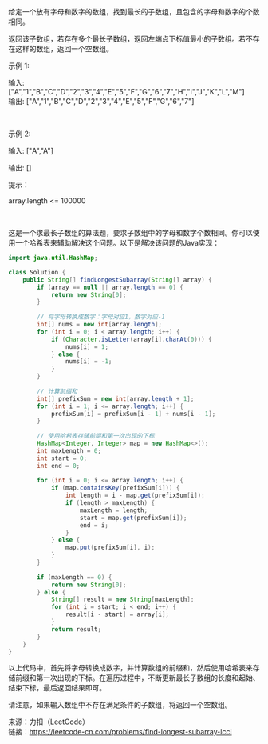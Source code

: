 给定一个放有字母和数字的数组，找到最长的子数组，且包含的字母和数字的个数相同。                                 

返回该子数组，若存在多个最长子数组，返回左端点下标值最小的子数组。若不存在这样的数组，返回一个空数组。                                  

示例 1:                                

输入: ["A","1","B","C","D","2","3","4","E","5","F","G","6","7","H","I","J","K","L","M"]                           
输出: ["A","1","B","C","D","2","3","4","E","5","F","G","6","7"]            

​                                   

示例 2:                                

输入: ["A","A"]                             

输出: []                               

提示：                              

array.length <= 100000               

​                                 



这是一个求最长子数组的算法题，要求子数组中的字母和数字个数相同。你可以使用一个哈希表来辅助解决这个问题。以下是解决该问题的Java实现：

```java
import java.util.HashMap;

class Solution {
    public String[] findLongestSubarray(String[] array) {
        if (array == null || array.length == 0) {
            return new String[0];
        }
        
        // 将字母转换成数字：字母对应1，数字对应-1
        int[] nums = new int[array.length];
        for (int i = 0; i < array.length; i++) {
            if (Character.isLetter(array[i].charAt(0))) {
                nums[i] = 1;
            } else {
                nums[i] = -1;
            }
        }
        
        // 计算前缀和
        int[] prefixSum = new int[array.length + 1];
        for (int i = 1; i <= array.length; i++) {
            prefixSum[i] = prefixSum[i - 1] + nums[i - 1];
        }
        
        // 使用哈希表存储前缀和第一次出现的下标
        HashMap<Integer, Integer> map = new HashMap<>();
        int maxLength = 0;
        int start = 0;
        int end = 0;
        
        for (int i = 0; i <= array.length; i++) {
            if (map.containsKey(prefixSum[i])) {
                int length = i - map.get(prefixSum[i]);
                if (length > maxLength) {
                    maxLength = length;
                    start = map.get(prefixSum[i]);
                    end = i;
                }
            } else {
                map.put(prefixSum[i], i);
            }
        }
        
        if (maxLength == 0) {
            return new String[0];
        } else {
            String[] result = new String[maxLength];
            for (int i = start; i < end; i++) {
                result[i - start] = array[i];
            }
            return result;
        }
    }
}
```

以上代码中，首先将字母转换成数字，并计算数组的前缀和，然后使用哈希表来存储前缀和第一次出现的下标。在遍历过程中，不断更新最长子数组的长度和起始、结束下标，最后返回结果即可。

请注意，如果输入数组中不存在满足条件的子数组，将返回一个空数组。



来源：力扣（LeetCode）                           
链接：https://leetcode-cn.com/problems/find-longest-subarray-lcci
